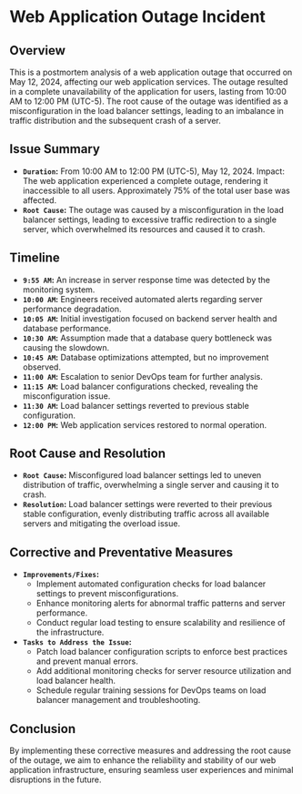 # Web Application Outage Incident

## Overview
This is a postmortem analysis of a web application outage that occurred on May 12, 2024, affecting our web application services. The outage resulted in a complete unavailability of the application for users, lasting from 10:00 AM to 12:00 PM (UTC-5). The root cause of the outage was identified as a misconfiguration in the load balancer settings, leading to an imbalance in traffic distribution and the subsequent crash of a server.

## Issue Summary
- **`Duration`:** From 10:00 AM to 12:00 PM (UTC-5), May 12, 2024.
Impact: The web application experienced a complete outage, rendering it inaccessible to all users. Approximately 75% of the total user base was affected.
- **`Root Cause`:** The outage was caused by a misconfiguration in the load balancer settings, leading to excessive traffic redirection to a single server, which overwhelmed its resources and caused it to crash.

## Timeline
- **`9:55 AM`:** An increase in server response time was detected by the monitoring system.
- **`10:00 AM`:** Engineers received automated alerts regarding server performance degradation.
- **`10:05 AM`:** Initial investigation focused on backend server health and database performance.
- **`10:30 AM`:** Assumption made that a database query bottleneck was causing the slowdown.
- **`10:45 AM`:** Database optimizations attempted, but no improvement observed.
- **`11:00 AM`:** Escalation to senior DevOps team for further analysis.
- **`11:15 AM`:** Load balancer configurations checked, revealing the misconfiguration issue.
- **`11:30 AM`:** Load balancer settings reverted to previous stable configuration.
- **`12:00 PM`:** Web application services restored to normal operation.

## Root Cause and Resolution
- **`Root Cause`:** Misconfigured load balancer settings led to uneven distribution of traffic, overwhelming a single server and causing it to crash.
- **`Resolution`:** Load balancer settings were reverted to their previous stable configuration, evenly distributing traffic across all available servers and mitigating the overload issue.

## Corrective and Preventative Measures
- **`Improvements/Fixes`:**
    - Implement automated configuration checks for load balancer settings to prevent misconfigurations.
    - Enhance monitoring alerts for abnormal traffic patterns and server performance.
    - Conduct regular load testing to ensure scalability and resilience of the infrastructure.
- **`Tasks to Address the Issue`:**
    - Patch load balancer configuration scripts to enforce best practices and prevent manual errors.
    - Add additional monitoring checks for server resource utilization and load balancer health.
    - Schedule regular training sessions for DevOps teams on load balancer management and troubleshooting.

## Conclusion
By implementing these corrective measures and addressing the root cause of the outage, we aim to enhance the reliability and stability of our web application infrastructure, ensuring seamless user experiences and minimal disruptions in the future.
